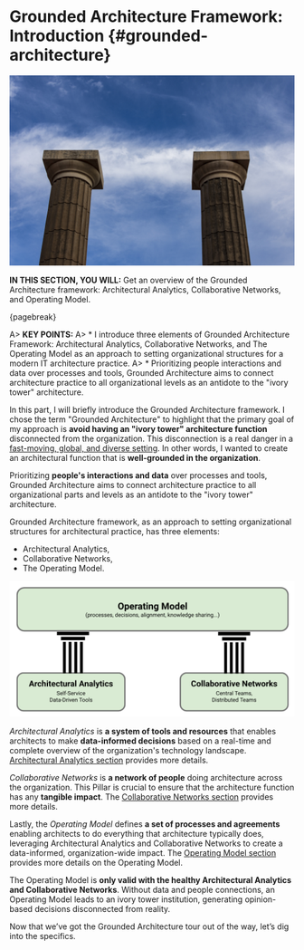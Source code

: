 

# Grounded Architecture Framework: Introduction {#grounded-architecture}

![image by dario truco from istock](assets/images/iStock-1767471664.jpg)

**IN THIS SECTION, YOU WILL:** Get an overview of the Grounded Architecture framework: Architectural Analytics, Collaborative Networks, and Operating Model.

{pagebreak}

A> **KEY POINTS:**
A> * I introduce three elements of Grounded Architecture Framework: Architectural Analytics, Collaborative Networks, and The Operating Model as an approach to setting organizational structures for a modern IT architecture practice.
A> * Prioritizing people interactions and data over processes and tools, Grounded Architecture aims to connect architecture practice to all organizational levels as an antidote to the "ivory tower" architecture.

In this part, I will briefly introduce the Grounded Architecture framework. I chose the term "Grounded Architecture" to highlight that the primary goal of my approach is **avoid having an "ivory tower" architecture function** disconnected from the organization. This disconnection is a real danger in a [fast-moving, global, and diverse setting](#context). In other words, I wanted to create an architectural function that is **well-grounded in the organization**.

Prioritizing **people's interactions and data** over processes and tools, Grounded Architecture aims to connect architecture practice to all organizational parts and levels as an antidote to the "ivory tower" architecture.

Grounded Architecture framework, as an approach to setting organizational structures for architectural practice, has three elements:

* Architectural Analytics,
* Collaborative Networks,
* The Operating Model.

![Figure 1: The Grounded Architecture framework.](assets/images/model-framework.png)

*Architectural Analytics* is **a system of tools and resources** that enables architects to make **data-informed decisions** based on a real-time and complete overview of the organization's technology landscape. [Architectural Analytics section](analytics) provides more details.

*Collaborative Networks* is **a network of people** doing architecture across the organization. This Pillar is crucial to ensure that the architecture function has any **tangible impact**. The [Collaborative Networks section](#people) provides more details.

Lastly, the *Operating Model* defines **a set of processes and agreements** enabling architects to do everything that architecture typically does, leveraging Architectural Analytics and Collaborative Networks to create a data-informed, organization-wide impact. The [Operating Model section](operating-model) provides more details on the Operating Model.

The Operating Model is **only valid with the healthy Architectural Analytics and Collaborative Networks**. Without data and people connections, an Operating Model leads to an ivory tower institution, generating opinion-based decisions disconnected from reality.

Now that we’ve got the Grounded Architecture tour out of the way, let’s dig into the specifics.

